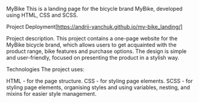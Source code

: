 MyBike
This is a landing page for the bicycle brand MyBike, developed using HTML, CSS and SCSS.

Project Deployment[https://andrii-yanchuk.github.io/my-bike_landing/]

Project description.
This project contains a one-page website for the MyBike bicycle brand, which allows users to get acquainted with the product range, bike features and purchase options. The design is simple and user-friendly, focused on presenting the product in a stylish way.

Technologies
The project uses:

HTML - for the page structure.
CSS - for styling page elements.
SCSS - for styling page elements, organising styles and using variables, nesting, and mixins for easier style management.
